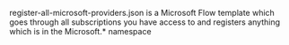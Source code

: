 register-all-microsoft-providers.json is a Microsoft Flow template which goes through all subscriptions you have access to and registers anything which is in the Microsoft.* namespace
